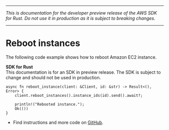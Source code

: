 --------

 *This is documentation for the developer preview release of the AWS SDK for Rust\. Do not use it in production as it is subject to breaking changes\.* 

--------

# Reboot instances<a name="ec2_RebootInstances_rust_topic"></a>

The following code example shows how to reboot Amazon EC2 instance\.

**SDK for Rust**  
This documentation is for an SDK in preview release\. The SDK is subject to change and should not be used in production\.
  

```
async fn reboot_instance(client: &Client, id: &str) -> Result<(), Error> {
    client.reboot_instances().instance_ids(id).send().await?;

    println!("Rebooted instance.");
    Ok(())
}
```
+  Find instructions and more code on [GitHub](https://github.com/awsdocs/aws-doc-sdk-examples/tree/main/.rust_alpha/ec2#code-examples)\. 